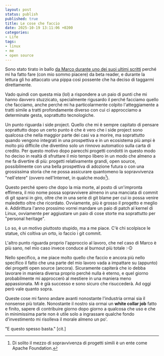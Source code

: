 ```yaml
---
layout: post
status: publish
published: true
title: Le cose che faccio
date: 2025-10-19 13:11:06 +0200
categories:
- Life
tags:
- linux
- me
- open source
---
```


Sono stato tirato in ballo [da Marco durante uno dei suoi ultimi scritti](https://cedmax.net/effimero/) perché mi ha fatto fare (con mio sommo piacere) da beta reader, e durante la lettura gli ho attaccato una pippa così possente che ha deciso di taggarmi direttamente.

Vado quindi con questa mia (lol) a rispondere a un paio di punti che mi hanno davvero stuzzicato, specialmente rigusardo il perché facciamo quello che facciamo, anche perché mi ha particolarmente colpito l'atteggiamente a tratti simile a tratti profondamente diverso con cui ci approcciamo a determinate gesta, soprattutto tecnologiche.

Un punto riguarda i side project. Quello che mi è sempre capitato di pensare soprattutto dopo un certo punto è che è vero che i side project sono qualcosa che nella maggior parte dei casi va a morire, ma soprattutto quando vengono integrati in una prospettiva e in un ecosistema più ampi è molto più difficile che diventino solo un rinnovo automatico sulla carta di credito. Per questo motivo dopo parecchi progetti condotti in questo modo ho deciso in realtà di sfruttare il mio tempo libero in un modo che almeno a me fa divertire di più: progetti relativamente grandi, open source, possibilmente con una bella prospettiva di adozione futura o con una grossissima storia che ne possa assicurare quantomeno la sopravvivenza "nell'etere" (ovvero nell'Internet, in qualche modo[^1]).

Questo perché spero che dopo la mia morte, al posto di un'impronta effimera, il mio nome possa sopravvivere almeno in una manciata di commit di git sparsi in giro, oltre che in una serie di git blame per cui io possa venire maledetto oltre che ricordato. Ovviamente, più è grosso il progetto e meglio è. Addirittura l'anno prossimo vorrei mandare un paio di patch al kernel di Linux, ovviamente per aggiustare un paio di cose storte ma soprattutto per "personal heritage".

Lo so, è un motivo piuttosto stupido, ma a me piace. C'è chi scolpisce le statue, chi coltiva un orto, io faccio i git commit.

L'altro punto riguarda proprio l'approccio al lavoro, che nel caso di Marco è più sano, nel mio caso invece conduce al burnout più totale :-D

Nello specifico, a me piace molto quello che faccio e ancora più nello specifico il fatto che una parte del mio lavoro vada a impattare su (appunto) dei progetti open source (ancora). Sicuramente capiterà che io debba lavorare in maniera diversa proprio perché nulla è eterno, e quel giorno probabilmente mi approccerò al mestiere in una maniera meno appassionata. Mi è già successo e sono sicuro che risuccederà. Ad oggi però vale quanto sopra.

Queste cose mi fanno andare avanti nonostante l'industria ormai sia il nonsense più totale. Nonostante il nostro sia ormai un **white collar job** fatto e finito, sapere di contribuire giorno dopo giorno a qualcosa che uso e che in minimissima parte non è utile solo a ingrassare qualche fondo d'investimento mi risolleva il morale almeno un po'.

"E questo spesso basta." [cit.]

[^1]: Di solito il mezzo di sopravvivenza di progetti simili è un ente come Apache Foundation.
